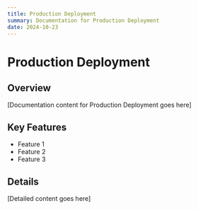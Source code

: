 ```yaml
---
title: Production Deployment
summary: Documentation for Production Deployment
date: 2024-10-23
---
```


# Production Deployment

## Overview

[Documentation content for Production Deployment goes here]

## Key Features

- Feature 1
- Feature 2
- Feature 3

## Details

[Detailed content goes here]
